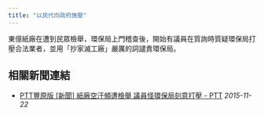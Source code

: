 ```yaml
---
title: "以民代向政府施壓"
---
```

東億紙廠在遭到民眾檢舉，環保局上門稽查後，開始有議員在質詢時質疑環保局打壓合法業者，並用「抄家滅工廠」嚴厲的詞譴責環保局。

## 相關新聞連結
- [PTT豐原版  [新聞] 紙廠空汙頻遭檢舉 議員怪環保局刻意打壓 - PTT](https://www.ptt.cc/bbs/FengYuan/M.1448166278.A.B25.html)
  *2015-11-22*
